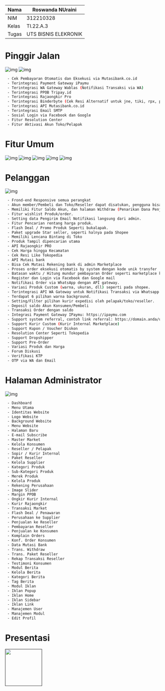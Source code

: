 | Nama      |Roswanda NUraini |
| ----------- | ----------- |
| NIM     | 312210328       |
| Kelas   | TI.22.A.3        |
| Tugas   | UTS BISNIS ELEKRONIK       |

# Pinggir Jalan
![img](bisnis/1.png)
![img](bisnis/2.png)
```bash
 - Cek Pembayaran Otomatis dan Eksekusi via Mutasibank.co.id
 - Terintegrasi Payment Gateway iPaymu
 - Terintegrasi WA Gateway Wablas (Notifikasi Transaksi via WA)
 - Terintegrasi PPOB Tripay.id
 - Terintegrasi Rajaongkir Pro
 - Terintegrasi Binderbyte (Cek Resi Alternatif untuk jne, tiki, rpx, pandu)
 - Terintegrasi API Mutasibank.co.id
 - Terintegrasi Email SMTP
 - Sosial Login via Facebook dan Google
 - Fitur Resolution Center
 - Fitur Aktivasi Akun Toko/Pelapak
```
# Fitur Umum
![img](bisnis/1.png)
![img](bisnis/3.png)
![img](bisnis/4.png) 
![img](bisnis/5.png)
![img](bisnis/6.png)
# Pelanggan
![img](bisnis/pelanggan.png)
```bash
 - Frond-end Responsive semua perangkat
 - Akun member/Pembeli dan Toko/Reseller dapat disatukan, pengguna bisa buka toko sendiri di web.
 - Memiliki Fitur Saldo Akun, dan halaman Withdraw (Penarikan Dana Penjualan)
 - Fitur wishlist Produk/order.
 - Setting data Pengirim Email Notifikasi langsung dari admin.
 - Fitur Pencarian rentang harga produk.
 - Flash Deal / Promo Produk Seperti bukalapak.
 - Paket upgrade Star seller, seperti halnya pada Shopee
 - Memiliki Lencana Bintang di Toko
 - Produk Tampil dipencarian utama
 - API Rajaongkir PRO
 - Cek Harga hingga Kecamatan
 - Cek Resi Like Tokopedia
 - API Mutasi bank
 - Bisa Cek Mutasi Rekening bank di admin Marketplace
 - Proses order eksekusi otomatis by system dengan kode unik transfer
 - Batasan waktu / Hitung mundur pembayaran Order seperti marketplace kebanyakan.
 - Register dan Login via Facebook dan Google mail
 - Notifikasi Order via WhatsApp dengan API gateway.
 - Variasi Produk Custom (warna, ukuran, dll) seperti pada shopee.
 - Terintegrasi API WA Gateway untuk Notifikasi Transaksi via Whatsapp
 - Terdapat 6 pilihan warna background.
 - Setting/Filter pilihan kurir expedisi oleh pelapak/toko/reseller.
 - Deposit saldo Akun Konsumen/Pembeli
 - Transaksi Order dengan saldo
 - Integrasi Payment Gateway IPaymu: https://ipaymu.com
 - Support system referral, contoh link referral: https://domain.anda/username_referral
 - Support Kurir Custom (Kurir Internal Marketplace)
 - Support Kupon / Voucher Diskon
 - Resolution Center Seperti Tokopedia
 - Support Dropshipper
 - Support Pre-Order
 - Variasi Produk dan Harga
 - Forum Diskusi
 - Verifikasi KTP
 - OTP via WA dan Email
```
# Halaman Administrator
![img](bisnis/4.png) 
```bash
 - Dashboard
 - Menu Utama
 - Identitas Website
 - Logo Website
 - Background Website
 - Menu Website
 - Halaman Baru
 - E-mail Subscribe
 - Master Market
 - Kelola Konsumen
 - Reseller / Pelapak
 - Sopir / Kurir Internal
 - Paket Reseller
 - Kelola Supplier
 - Kategori Produk
 - Sub-Kategori Produk
 - Merek Produk
 - Kelola Produk
 - Rekening Perusahaan
 - Image Slider
 - Margin PPOB
 - Ongkir Kurir Internal
 - Kurir Rajaongkir
 - Transaksi Market
 - Flash Deal / Penawaran
 - Perusahaan ke Supplier
 - Penjualan ke Reseller
 - Pembayaran Reseller
 - Penjualan ke Konsumen
 - Komplain Orders
 - Konf. Order Konsumen
 - Data Mutasi Bank
 - Trans. Withdraw
 - Trans. Paket Reseller
 - Rekap Transaksi Reseller
 - Testimoni Konsumen
 - Modul Berita
 - Kelola Berita
 - Kategori Berita
 - Tag Berita
 - Modul Iklan
 - Iklan Popup
 - Iklan Home
 - Iklan Sidebar
 - Iklan Link
 - Manajemen User
 - Manajemen Modul
 - Edit Profil
```
# Presentasi
[<img src=https://download.logo.wine/logo/YouTube/YouTube-Logo.wine.png width="120px">]()
